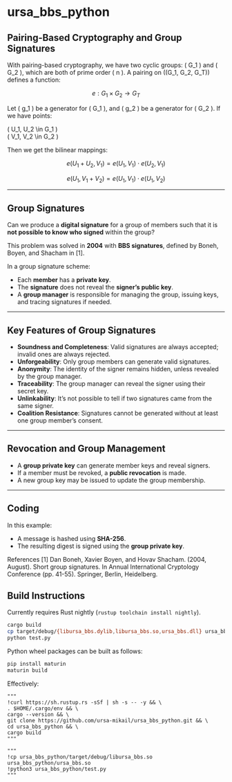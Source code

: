 # ursa_bbs_python

## Pairing-Based Cryptography and Group Signatures

With pairing-based cryptography, we have two cyclic groups: \( G_1 \) and \( G_2 \), which are both of prime order \( n \). A pairing on \((G_1, G_2, G_T)\) defines a function:

$$
e : G_1 \times G_2 \rightarrow G_T
$$

Let \( g_1 \) be a generator for \( G_1 \), and \( g_2 \) be a generator for \( G_2 \). If we have points:

\( U_1, U_2 \in G_1 \)  
\( V_1, V_2 \in G_2 \)  

Then we get the bilinear mappings:

$$
e(U_1 + U_2, V_1) = e(U_1, V_1) \cdot e(U_2, V_1)
$$

$$
e(U_1, V_1 + V_2) = e(U_1, V_1) \cdot e(U_1, V_2)
$$


---

## Group Signatures

Can we produce a **digital signature** for a group of members such that it is **not possible to know who signed** within the group?

This problem was solved in **2004** with **BBS signatures**, defined by Boneh, Boyen, and Shacham in [1].

In a group signature scheme:

- Each **member** has a **private key**.
- The **signature** does not reveal the **signer’s public key**.
- A **group manager** is responsible for managing the group, issuing keys, and tracing signatures if needed.

---

## Key Features of Group Signatures

- **Soundness and Completeness**: Valid signatures are always accepted; invalid ones are always rejected.
- **Unforgeability**: Only group members can generate valid signatures.
- **Anonymity**: The identity of the signer remains hidden, unless revealed by the group manager.
- **Traceability**: The group manager can reveal the signer using their secret key.
- **Unlinkability**: It’s not possible to tell if two signatures came from the same signer.
- **Coalition Resistance**: Signatures cannot be generated without at least one group member’s consent.

---

## Revocation and Group Management

- A **group private key** can generate member keys and reveal signers.
- If a member must be revoked, a **public revocation** is made.
- A new group key may be issued to update the group membership.

---

## Coding

In this example:

- A message is hashed using **SHA-256**.
- The resulting digest is signed using the **group private key**.

References
[1] Dan Boneh, Xavier Boyen, and Hovav Shacham. (2004, August). Short group signatures. In Annual International Cryptology Conference (pp. 41-55). Springer, Berlin, Heidelberg.

## Build Instructions

Currently requires Rust nightly (`rustup toolchain install nightly`).

```sh
cargo build
cp target/debug/{libursa_bbs.dylib,libursa_bbs.so,ursa_bbs.dll} ursa_bbs.so
python test.py
```

Python wheel packages can be built as follows:

```sh
pip install maturin
maturin build
```

Effectively:
```
"""
!curl https://sh.rustup.rs -sSf | sh -s -- -y && \
. $HOME/.cargo/env && \
cargo --version && \
git clone https://github.com/ursa-mikail/ursa_bbs_python.git && \
cd ursa_bbs_python && \
cargo build
"""

"""
!cp ursa_bbs_python/target/debug/libursa_bbs.so ursa_bbs_python/ursa_bbs.so
!python3 ursa_bbs_python/test.py
"""
```
